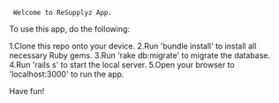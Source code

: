      Welcome to ReSupplyz App. 

To use this app, do the following:

1.Clone this repo onto your device. 
2.Run 'bundle install' to install all necessary Ruby gems.
3.Run 'rake db:migrate' to migrate the database.
4.Run 'rails s' to start the local server.
5.Open your browser to 'localhost:3000' to run the app.


Have fun!
